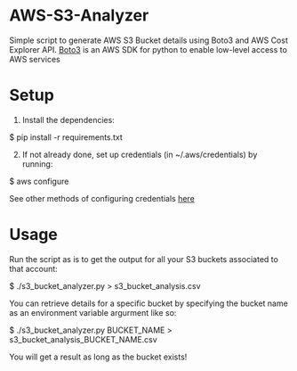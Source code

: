 # AWS-S3-Analyzer

Simple script to generate AWS S3 Bucket details using Boto3 and AWS Cost Explorer API.
[Boto3](https://boto3.readthedocs.io/) is an AWS SDK for python to enable low-level access to AWS services

# Setup

1) Install the dependencies:

  $ pip install -r requirements.txt


2) If not already done, set up credentials (in ~/.aws/credentials) by running:

  $ aws configure

See other methods of configuring credentials [here](https://boto3.amazonaws.com/v1/documentation/api/latest/guide/configuration.html)



# Usage

Run the script as is to get the output for all your S3 buckets associated to that account:

  $ ./s3_bucket_analyzer.py > s3_bucket_analysis.csv

You can retrieve details for a specific bucket by specifying the bucket name as an environment variable argurment like so:

  $ ./s3_bucket_analyzer.py BUCKET_NAME > s3_bucket_analysis_BUCKET_NAME.csv

You will get a result as long as the bucket exists!
